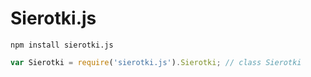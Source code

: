 # Sierotki.js

```shell
npm install sierotki.js
```

```javascript
var Sierotki = require('sierotki.js').Sierotki; // class Sierotki
```